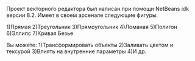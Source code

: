 ﻿Проект векторного редактора был написан при помощи NetBeans idk версии 8.2.
Имеет в своем арсенале следующие фигуры:

1)Прямая
2)Треугольник
3)Прямоугольник
4)Ломаная
5)Полигон
6)Эллипс
7)Кривая Безье

Вы можете:
1)Трансформировать объекты
2)Заливать цветом и тексурой
3)Влиять на внутренние параметры
4)И др.